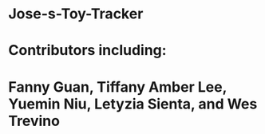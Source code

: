# Jose-s-Toy-Tracker

# Contributors including: 
# Fanny Guan, Tiffany Amber Lee, Yuemin Niu, Letyzia Sienta, and Wes Trevino
